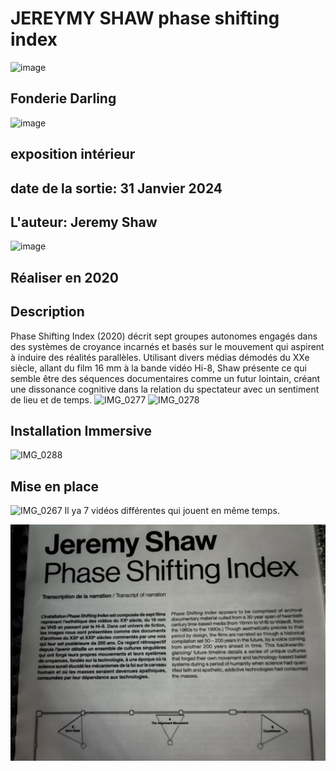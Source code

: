 # JEREYMY SHAW phase shifting index
![image](https://github.com/Azan1265/H24_V11_inspirations_RAJA/assets/143218991/15293c53-3374-4757-b08d-58047a9d78cd)

## Fonderie Darling
![image](https://github.com/Azan1265/H24_V11_inspirations_RAJA/assets/143218991/b53e7b26-2385-4112-81b2-14422aac90c8)

## exposition intérieur

## date de la sortie: 31 Janvier 2024

## L'auteur: Jeremy Shaw
![image](https://github.com/Azan1265/H24_V11_inspirations_RAJA/assets/143218991/8fea7e63-444f-4074-a0b0-5238b7007024)

## Réaliser en 2020

## Description
Phase Shifting Index (2020) décrit sept groupes autonomes engagés dans des systèmes de croyance incarnés et basés sur le mouvement qui aspirent à induire des réalités parallèles. Utilisant divers médias démodés du XXe siècle, allant du film 16 mm à la bande vidéo Hi-8, Shaw présente ce qui semble être des séquences documentaires comme un futur lointain, créant une dissonance cognitive dans la relation du spectateur avec un sentiment de lieu et de temps.
![IMG_0277](https://github.com/Azan1265/H24_V11_inspirations_RAJA/assets/143218991/0131e62a-1df5-44fd-8e0b-57da90e3b6a7)
![IMG_0278](https://github.com/Azan1265/H24_V11_inspirations_RAJA/assets/143218991/d2594d14-654b-419c-99db-c0e4eb4b544a)

## Installation Immersive
![IMG_0288](https://github.com/Azan1265/H24_V11_inspirations_RAJA/assets/143218991/7533cd9d-95be-4211-afb3-25fadf7c3c65)

## Mise en place
![IMG_0267](https://github.com/Azan1265/H24_V11_inspirations_RAJA/assets/143218991/9c6c757c-1255-4227-9b6e-379ec89779b6)
Il ya 7 vidéos différentes qui jouent en même temps.

![image](media/texte_introduction.jpg)






